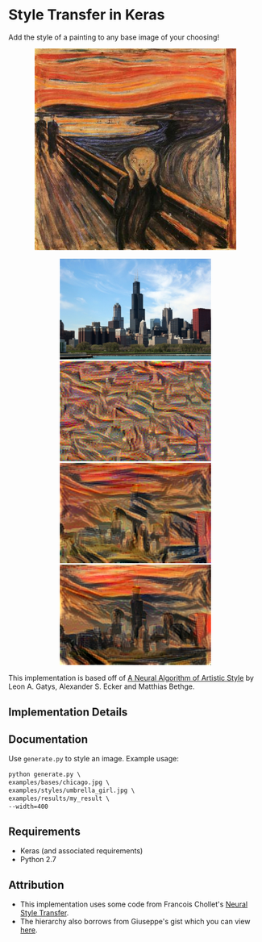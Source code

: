# Style Transfer in Keras

Add the style of a painting to any base image of your choosing!

<p align="center">
 <img src="./examples/styles/scream.jpg" width="400px"> 
</p>
 <p align="center">
 <img src="./examples/bases/chicago.jpg" width="300px">
 <img src="./examples/results/my_result_at_iteration_0.png" width="300px"> <img src="./examples/results/my_result_at_iteration_5.png" width="300px"> 
 <img src="./examples/results/my_result_at_iteration_499.png" width="300px">
</p>

This implementation is based off of [A Neural Algorithm of Artistic Style](https://arxiv.org/abs/1508.06576) by Leon A. Gatys, Alexander S. Ecker and Matthias Bethge.

## Implementation Details

## Documentation

Use `generate.py` to style an image. Example usage:

```
python generate.py \
examples/bases/chicago.jpg \
examples/styles/umbrella_girl.jpg \
examples/results/my_result \
--width=400
```

## Requirements

- Keras (and associated requirements)
- Python 2.7

## Attribution

- This implementation uses some code from Francois Chollet's [Neural Style Transfer](https://github.com/fchollet/keras/blob/master/examples/neural_style_transfer.py).
- The hierarchy also borrows from Giuseppe's gist which you can view [here](https://gist.github.com/giuseppebonaccorso/ef09a03424c9a49ae9b087bd364a5813).

